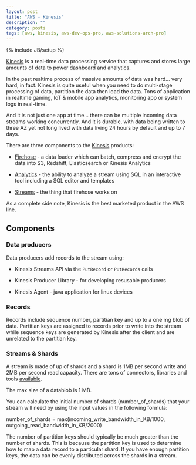 ```yaml
---
layout: post
title: "AWS - Kinesis"
description: ""
category: posts
tags: [aws, kinesis, aws-dev-ops-pro, aws-solutions-arch-pro]
---
```

{% include JB/setup %}

[Kinesis](https://aws.amazon.com/kinesis/) is a real-time data processing service that captures and stores large amounts of data to power dashboard and analytics.

In the past realtime process of massive amounts of data was hard... very hard, in fact. Kinesis is quite useful when you need to do multi-stage processing of data, partition the data then load the data. Tons of application in realtime gaming, IoT & mobile app analytics, monitoring app or system logs in real-time.

And it is not just one app at time... there can be multiple incoming data streams working concurrently. And it is durable, with data being written to three AZ yet not long lived with data living 24 hours by default and up to 7 days. 

There are three components to the [Kinesis](https://aws.amazon.com/kinesis/) products:

- [Firehose](https://aws.amazon.com/kinesis/firehose/) - a data loader which can batch, compress and encrypt the data into S3, Redshift, Elasticsearch or Kinesis Analytics

- [Analytics](https://aws.amazon.com/kinesis/analytics/) - the ability to analyze a stream using SQL in an interactive tool including a SQL editor and templates

- [Streams](https://aws.amazon.com/kinesis/streams/) - the thing that firehose works on

As a complete side note, Kinesis is the best marketed product in the AWS line. 

## Components

### Data producers 

Data producers add records to the stream using:

* Kinesis Streams API via the `PutRecord` or `PutRecords` calls

* Kinesis Producer Library - for developing resusable producers

* Kinesis Agent - java application for linux devices

### Records

Records include sequence number, partitian key and up to a one mg blob of data. Partitian keys are assigned to records prior to write into the stream while sequence keys are generated by Kinesis after the client and are unrelated to the partitian key.

### Streams &amp; Shards

A stream is made of up of shards and a shard is 1MB per second write and 2MB per second read capacity. There are tons of connectors, libraries and tools [available](https://aws.amazon.com/kinesis/streams/developer-resources/). 

The max size of a datablob is 1 MB.

You can calculate the initial number of shards (number_of_shards) that your stream will need by using the input values in the following formula:

number_of_shards = max(incoming_write_bandwidth_in_KB/1000, outgoing_read_bandwidth_in_KB/2000)

The number of partition keys should typically be much greater than the number of shards. This is because the partition key is used to determine how to map a data record to a particular shard. If you have enough partition keys, the data can be evenly distributed across the shards in a stream.




